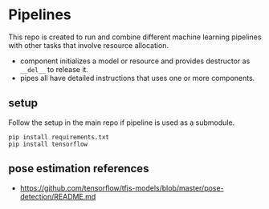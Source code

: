 # Pipelines
This repo is created to run and combine different machine learning pipelines with other tasks that involve resource allocation.
* component initializes a model or resource and provides destructor as `__del__` to release it.
* pipes all have detailed instructions that uses one or more components.
## setup
Follow the setup in the main repo if pipeline is used as a submodule.
```
pip install requirements.txt
pip install tensorflow
```
## pose estimation references
- https://github.com/tensorflow/tfjs-models/blob/master/pose-detection/README.md
